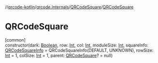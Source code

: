 //[qrcode-kotlin](../../../index.md)/[qrcode.internals](../index.md)/[QRCodeSquare](index.md)/[QRCodeSquare](-q-r-code-square.md)

# QRCodeSquare

[common]\
constructor(dark: [Boolean](https://kotlinlang.org/api/latest/jvm/stdlib/kotlin-stdlib/kotlin/-boolean/index.html), row: [Int](https://kotlinlang.org/api/latest/jvm/stdlib/kotlin-stdlib/kotlin/-int/index.html), col: [Int](https://kotlinlang.org/api/latest/jvm/stdlib/kotlin-stdlib/kotlin/-int/index.html), moduleSize: [Int](https://kotlinlang.org/api/latest/jvm/stdlib/kotlin-stdlib/kotlin/-int/index.html), squareInfo: [QRCodeSquareInfo](../-q-r-code-square-info/index.md) = QRCodeSquareInfo(DEFAULT, UNKNOWN), rowSize: [Int](https://kotlinlang.org/api/latest/jvm/stdlib/kotlin-stdlib/kotlin/-int/index.html) = 1, colSize: [Int](https://kotlinlang.org/api/latest/jvm/stdlib/kotlin-stdlib/kotlin/-int/index.html) = 1, parent: [QRCodeSquare](index.md)? = null)
